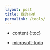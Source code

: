 ```yaml
---
layout: post
title: 我的书单
permalink: /tools/
---
```


* content
{:toc}

+ [microsoft-todo](https://to-do.microsoft.com)